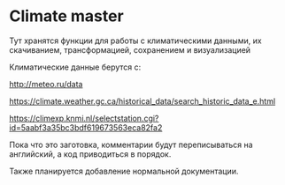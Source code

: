 # Climate master

Тут хранятся функции для работы с климатическими данными, их скачиванием, трансформацией, сохранением и визуализацией

Климатические данные берутся с:

http://meteo.ru/data

https://climate.weather.gc.ca/historical_data/search_historic_data_e.html

https://climexp.knmi.nl/selectstation.cgi?id=5aabf3a35bc3bdf619673563eca82fa2

Пока что это заготовка, комментарии будут переписываться на английский, а код приводиться в порядок.

Также планируется добавление нормальной документации.